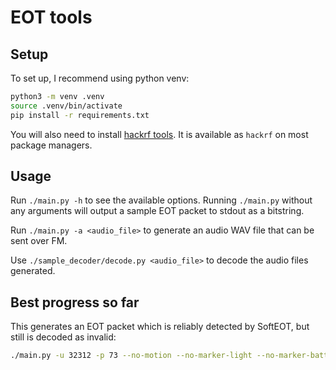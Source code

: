 # EOT tools

## Setup

To set up, I recommend using python venv:
```sh
python3 -m venv .venv
source .venv/bin/activate
pip install -r requirements.txt
```

You will also need to install [hackrf tools](https://hackrf.readthedocs.io/en/latest/installing_hackrf_software.html). It is available as `hackrf` on most package managers.

## Usage

Run `./main.py -h` to see the available options. Running `./main.py` without any arguments will output a sample EOT packet to stdout as a bitstring.

Run `./main.py -a <audio_file>` to generate an audio WAV file that can be sent over FM.

Use `./sample_decoder/decode.py <audio_file>` to decode the audio files generated.

## Best progress so far

This generates an EOT packet which is reliably detected by SoftEOT, but still is decoded as invalid:
```sh
./main.py -u 32312 -p 73 --no-motion --no-marker-light --no-marker-battery-weak --turbine -b 3 -c 0 -m normal --no-confirm --valve-circuit -a out.wav
```
